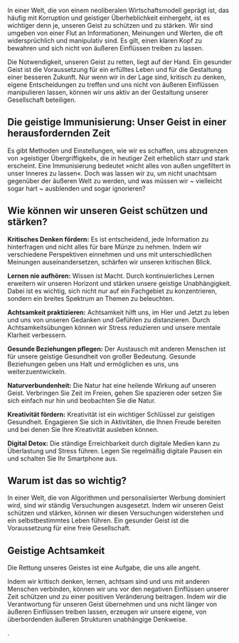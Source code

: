 In einer Welt, die von einem neoliberalen Wirtschaftsmodell geprägt ist, das häufig mit Korruption und geistiger Überheblichkeit einhergeht, ist es wichtiger denn je, unseren Geist zu schützen und zu stärken. Wir sind umgeben von einer Flut an Informationen, Meinungen und Werten, die oft widersprüchlich und manipulativ sind. Es gilt, einen klaren Kopf zu bewahren und sich nicht von äußeren Einflüssen treiben zu lassen.

Die Notwendigkeit, unseren Geist zu retten, liegt auf der Hand. Ein gesunder Geist ist die Voraussetzung für ein erfülltes Leben und für die Gestaltung einer besseren Zukunft. Nur wenn wir in der Lage sind, kritisch zu denken, eigene Entscheidungen zu treffen und uns nicht von äußeren Einflüssen manipulieren lassen, können wir uns aktiv an der Gestaltung unserer Gesellschaft beteiligen.

## Die geistige Immunisierung: Unser Geist in einer herausfordernden Zeit

Es gibt Methoden und Einstellungen, wie wir es schaffen, uns abzugrenzen von »geistiger Übergriffigkeit«, die in heutiger Zeit erheblich starr und stark erscheint. Eine Immunisierung bedeutet »nicht alles von außen ungefiltert in unser Inneres zu lassen«. Doch was lassen wir zu, um nicht unachtsam gegenüber der äußeren Welt zu werden, und was müssen wir \~ vielleicht sogar hart \~ ausblenden und sogar ignorieren? 

## Wie können wir unseren Geist schützen und stärken?

**Kritisches Denken fördern:** Es ist entscheidend, jede Information zu hinterfragen und nicht alles für bare Münze zu nehmen. Indem wir verschiedene Perspektiven einnehmen und uns mit unterschiedlichen Meinungen auseinandersetzen, schärfen wir unseren kritischen Blick.

**Lernen nie aufhören:** Wissen ist Macht. Durch kontinuierliches Lernen erweitern wir unseren Horizont und stärken unsere geistige Unabhängigkeit. Dabei ist es wichtig, sich nicht nur auf ein Fachgebiet zu konzentrieren, sondern ein breites Spektrum an Themen zu beleuchten.

**Achtsamkeit praktizieren:** Achtsamkeit hilft uns, im Hier und Jetzt zu leben und uns von unseren Gedanken und Gefühlen zu distanzieren. Durch Achtsamkeitsübungen können wir Stress reduzieren und unsere mentale Klarheit verbessern.

**Gesunde Beziehungen pflegen:** Der Austausch mit anderen Menschen ist für unsere geistige Gesundheit von großer Bedeutung. Gesunde Beziehungen geben uns Halt und ermöglichen es uns, uns weiterzuentwickeln.

**Naturverbundenheit:** Die Natur hat eine heilende Wirkung auf unseren Geist. Verbringen Sie Zeit im Freien, gehen Sie spazieren oder setzen Sie sich einfach nur hin und beobachten Sie die Natur.

**Kreativität fördern:** Kreativität ist ein wichtiger Schlüssel zur geistigen Gesundheit. Engagieren Sie sich in Aktivitäten, die Ihnen Freude bereiten und bei denen Sie Ihre Kreativität ausleben können.

**Digital Detox:** Die ständige Erreichbarkeit durch digitale Medien kann zu Überlastung und Stress führen. Legen Sie regelmäßig digitale Pausen ein und schalten Sie Ihr Smartphone aus.

## Warum ist das so wichtig?

In einer Welt, die von Algorithmen und personalisierter Werbung dominiert wird, sind wir ständig Versuchungen ausgesetzt. Indem wir unseren Geist schützen und stärken, können wir diesen Versuchungen widerstehen und ein selbstbestimmtes Leben führen. Ein gesunder Geist ist die Voraussetzung für eine freie Gesellschaft.

## Geistige Achtsamkeit

Die Rettung unseres Geistes ist eine Aufgabe, die uns alle angeht. 

Indem wir kritisch denken, lernen, achtsam sind und uns mit anderen Menschen verbinden, können wir uns vor den negativen Einflüssen unserer Zeit schützen und zu einer positiven Veränderung beitragen. Indem wir die Verantwortung für unseren Geist übernehmen und uns nicht länger von äußeren Einflüssen treiben lassen, erzeugen wir unsere eigene, von überbordenden äußeren Strukturen unabhängige Denkweise. 

.